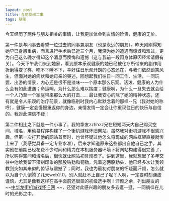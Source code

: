 ```yaml
---
layout: post
title: 与朋友间二事
tags: 随笔
---
```


今天经历了两件与朋友相关的事情，让我更加体会到友情的珍贵，健康的无价。

第一件是与同事去看望一位过去的同事兼朋友（也是永远的朋友）。昨天刚刚得知她早已身患重病，而且进行手术后已近三个月，我深为她的遭遇而惊讶和难过，更为自己这么晚才得知这个消息而懊悔和遗憾（这与我前一段因身体原因经常请假有关）。今天下午我们来到她家，看到原本乐观健康的她已经被化疗所带来的副作用折磨得变了样，吃不下睡不下，幸好往日乐观开朗的心态还在，与我们依然谈笑风生，但面对她的病状和她母亲的哭述，回想起我们往日一同工作、生活，一同玩耍、出游的情景，内心还是很不是滋味--一个原本那么乐观、活泼、健康的人为什么会有如此遭遇；命运啊，为什么那么难以揣度；健康啊，为什么一旦失去就会给一个人乃至一个家庭带来那么大的打击…… 最让我安心的除了她的精神状态，还有就是令人乐观的治疗前景，就像临别时我内心默默念着的那样--兄（我对她的称呼），健康一定会慢慢重返你的身边，亲情友情一定会让你重现往日的快乐与自信的。我对此深信不疑！

第二件相比之下就是一件小事了，我的挚友zzhhzz兄在短短两天内自己购买空间、域名，用动易程序构建了一个街机游戏怀旧网站。虽然我对街机游戏不很感兴趣，但第一次打开他的网站首页时，也曾怀疑过他怎么将现成的网站框架直接就传上来了（我感觉具备一定专业水准），后来才知道原来这些都出自他自己之手，其实他在前期已经花费不少时间和精力在本机服务器环境下将网站构建得很完善了，所以购得空间和域名后，很快就让网站初具规模了。讲到这里，我就想起了多年交往中他给我留下深刻印象的那股钻劲和韧劲，凭着这两股劲头，他已经多次让我领教到突如其来似的惊讶与震撼了；同时，我也为最初对朋友的怀疑而汗颜，怎么就以为自个儿倒腾了几天web2.0，别人就赶不上自己了呢？人啊，一定要时刻谦虚谨慎，尤其是像我这样在高手面前还很菜的初级选手啊！汗颜之余，列出朋友的~~[中华龙街机游戏怀旧网](http://www.chinalong3000.cn/) ~~，还望对此感兴趣的朋友多去逛一逛，一同徜徉在儿时的光影之中。